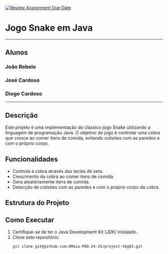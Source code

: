 [![Review Assignment Due Date](https://classroom.github.com/assets/deadline-readme-button-22041afd0340ce965d47ae6ef1cefeee28c7c493a6346c4f15d667ab976d596c.svg)](https://classroom.github.com/a/UfPX3NkQ)

# Jogo Snake em Java
----------------------------------------------------------------------------------------
## Alunos

### João Rebelo
### José Cardoso
### Diogo Cardoso
----------------------------------------------------------------------------------------
## Descrição
Este projeto é uma implementação do clássico jogo Snake utilizando a linguagem de programação Java. O objetivo do jogo é controlar uma cobra que cresce ao comer itens de comida, evitando colisões com as paredes e com o próprio corpo.

## Funcionalidades
- Controla a cobra através das teclas de seta.
- Crescimento da cobra ao comer itens de comida.
- Gera aleatóriamente itens de comida.
- Detecção de colisões com as paredes e com o próprio corpo da cobra.

## Estrutura do Projeto


## Como Executar
1. Certifique-se de ter o Java Development Kit (JDK) instalado.
2. Clone este repositório:
   ```bash
   git clone git@github.com:UMaia-POO-24-25/project-tbg02.git
